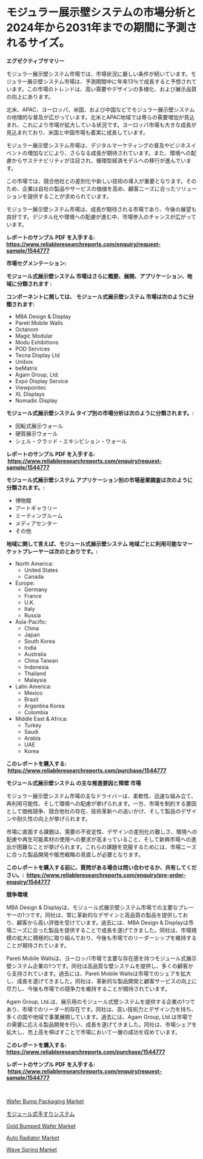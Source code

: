 <p><h1>モジュラー展示壁システムの市場分析と2024年から2031年までの期間に予測されるサイズ。</h1></p><p><strong>エグゼクティブサマリー</strong></p>
<p><p>モジュラー展示壁システム市場では、市場状況に厳しい条件が続いています。モジュラー展示壁システム市場は、予測期間中に年率13％で成長すると予想されています。この市場のトレンドは、高い需要やデザインの多様化、および展示品質の向上にあります。</p><p>北米、APAC、ヨーロッパ、米国、および中国などでモジュラー展示壁システムの地理的な普及が広がっています。北米とAPAC地域では専らの需要増加が見込まれ、これにより市場が拡大している状況です。ヨーロッパ市場も大きな成長が見込まれており、米国と中国市場も着実に成長しています。</p><p>モジュラー展示壁システム市場は、デジタルマーケティングの普及やビジネスイベントの増加などにより、さらなる成長が期待されています。また、環境への配慮からサステナビリティが注目され、循環型経済モデルへの移行が進んでいます。</p><p>この市場では、競合他社との差別化や新しい技術の導入が重要となります。そのため、企業は自社の製品やサービスの価値を高め、顧客ニーズに合ったソリューションを提供することが求められています。</p><p>モジュラー展示壁システム市場は、成長が期待される市場であり、今後の展望も良好です。デジタル化や環境への配慮が進む中、市場参入のチャンスが広がっています。</p></p>
<p><strong>レポートのサンプル PDF を入手する: <a href="https://www.reliableresearchreports.com/enquiry/request-sample/1544777">https://www.reliableresearchreports.com/enquiry/request-sample/1544777</a></strong></p>
<p><strong>市場セグメンテーション:</strong></p>
<p><strong> モジュール式展示壁システム 市場はさらに概要、展開、アプリケーション、地域に分類されます :</strong></p>
<p><strong>コンポーネントに関しては、 モジュール式展示壁システム 市場は次のように分類されます: &nbsp;</strong></p>
<p><ul><li>MBA Design & Display</li><li>Pareti Mobile Walls</li><li>Octanom</li><li>Magic Modular</li><li>Modu Exhibitions</li><li>POD Services</li><li>Tecna Display Ltd</li><li>Unibox</li><li>beMatrix</li><li>Agam Group, Ltd.</li><li>Expo Display Service</li><li>Viewpointec</li><li>XL Displays</li><li>Nomadic Display</li></ul></p>
<p><strong> モジュール式展示壁システム タイプ別の市場分析は次のように分類されます。:</strong></p>
<p><ul><li>回転式展示ウォール</li><li>硬質展示ウォール</li><li>シェル・クラッド・エキシビション・ウォール</li></ul></p>
<p><strong>レポートのサンプル PDF を入手する: &nbsp;<a href="https://www.reliableresearchreports.com/enquiry/request-sample/1544777">https://www.reliableresearchreports.com/enquiry/request-sample/1544777</a></strong></p>
<p><strong> モジュール式展示壁システム アプリケーション別の市場産業調査は次のように分類されます。:</strong></p>
<p><ul><li>博物館</li><li>アートギャラリー</li><li>ミーティングルーム</li><li>メディアセンター</li><li>その他</li></ul></p>
<p><strong>地域に関して言えば、モジュール式展示壁システム 地域ごとに利用可能なマーケットプレーヤーは次のとおりです。:</strong></p>
<p><ul>
    <li>
        North America:
        <ul>
            <li>United States</li>
            <li>Canada</li>
        </ul>
    </li>
    <li>
        Europe:
        <ul>
            <li>Germany</li>
            <li>France</li>
            <li>U.K.</li>
            <li>Italy</li>
            <li>Russia</li>
        </ul>
    </li>
    <li>
        Asia-Pacific:
        <ul>
            <li>China</li>
            <li>Japan</li>
            <li>South Korea</li>
            <li>India</li>
            <li>Australia</li>
            <li>China Taiwan</li>
            <li>Indonesia</li>
            <li>Thailand</li>
            <li>Malaysia</li>
        </ul>
    </li>
    <li>
        Latin America:
        <ul>
            <li>Mexico</li>
            <li>Brazil</li>
            <li>Argentina Korea</li>
            <li>Colombia</li>
        </ul>
    </li>
    <li>
        Middle East & Africa:
        <ul>
            <li>Turkey</li>
            <li>Saudi</li>
            <li>Arabia</li>
            <li>UAE</li>
            <li>Korea</li>
        </ul>
    </li>
    </ul></p>
<p><strong>このレポートを購入する: &nbsp;<a href="https://www.reliableresearchreports.com/purchase/1544777">https://www.reliableresearchreports.com/purchase/1544777</a></strong></p>
<p><strong>モジュール式展示壁システム の主な推進要因と障壁 市場</strong></p>
<p><p>モジュラー展示壁システム市場の主なドライバーは、柔軟性、迅速な組み立て、再利用可能性、そして環境への配慮が挙げられます。一方、市場を制約する要因として価格競争、競合他社の存在、技術革新への追いかけ、そして製品のデザインや耐久性の向上が挙げられます。</p><p>市場に直面する課題は、需要の不安定性、デザインの差別化の難しさ、環境への配慮や再生可能素材の使用への要求が高まっていること、そして新興市場への進出が困難なことが挙げられます。これらの課題を克服するためには、市場ニーズに合った製品開発や販売戦略の見直しが必要となります。</p></p>
<p><strong>このレポートを購入する前に、質問がある場合は問い合わせるか、共有してください。:&nbsp; <a href="https://www.reliableresearchreports.com/enquiry/pre-order-enquiry/1544777">https://www.reliableresearchreports.com/enquiry/pre-order-enquiry/1544777</a></strong></p>
<p><strong>競争環境</strong></p>
<p><p>MBA Design & Displayは、モジュール式展示壁システム市場での主要なプレーヤーの1つです。同社は、常に革新的なデザインと高品質の製品を提供しており、顧客から高い評価を受けています。過去には、MBA Design & Displayは市場ニーズに合った製品を提供することで成長を遂げてきました。同社は、市場規模の拡大に積極的に取り組んでおり、今後も市場でのリーダーシップを維持することが期待されています。</p><p>Pareti Mobile Wallsは、ヨーロッパ市場で主要な存在感を持つモジュール式展示壁システム企業の1つです。同社は高品質な壁システムを提供し、多くの顧客から支持されています。過去には、Pareti Mobile Wallsは市場でのシェアを拡大し、成長を遂げてきました。同社は、革新的な製品開発と顧客サービスの向上に尽力し、今後も市場での競争力を維持することが期待されています。</p><p>Agam Group, Ltd.は、展示用のモジュール式壁システムを提供する企業の1つであり、市場でのリーダー的存在です。同社は、高い技術力とデザイン力を持ち、多くの国や地域で事業展開しています。過去には、Agam Group, Ltd.は市場での需要に応える製品開発を行い、成長を遂げてきました。同社は、市場シェアを拡大し、売上高を伸ばすことで市場において一層の成功を収めています。</p></p>
<p><strong>このレポートを購入する: &nbsp; <a href="https://www.reliableresearchreports.com/purchase/1544777">https://www.reliableresearchreports.com/purchase/1544777</a></strong></p>
<p><strong>レポートのサンプル PDF を入手する: &nbsp;<a href="https://www.reliableresearchreports.com/enquiry/request-sample/1544777">https://www.reliableresearchreports.com/enquiry/request-sample/1544777</a></strong><strong></strong></p>
<p>&nbsp;</p>
<p><p><a href="https://github.com/globismark/Market-Research-Report-List-2/blob/main/wafer-bump-packaging-market.md">Wafer Bump Packaging Market</a></p><p><a href="https://github.com/bevdtkn4419963/Market-Research-Report-List-1/blob/main/425846113725.md">モジュール式手すりシステム</a></p><p><a href="https://github.com/prosalinda88/Market-Research-Report-List-3/blob/main/gold-bumped-wafer-market.md">Gold Bumped Wafer Market</a></p><p><a href="https://issuu.com/reportprime-2/docs/auto-radiator-market-size-2030.pptx">Auto Radiator Market</a></p><p><a href="https://issuu.com/reportprime-2/docs/wave-spring-market-size-2030.pptx">Wave Spring Market</a></p></p>